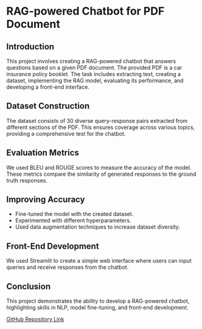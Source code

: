 # RAG-powered Chatbot for PDF Document

## Introduction
This project involves creating a RAG-powered chatbot that answers questions based on a given PDF document. The provided PDF is a car insurance policy booklet. The task includes extracting text, creating a dataset, implementing the RAG model, evaluating its performance, and developing a front-end interface.

## Dataset Construction
The dataset consists of 30 diverse query-response pairs extracted from different sections of the PDF. This ensures coverage across various topics, providing a comprehensive test for the chatbot.

## Evaluation Metrics
We used BLEU and ROUGE scores to measure the accuracy of the model. These metrics compare the similarity of generated responses to the ground truth responses.

## Improving Accuracy
- Fine-tuned the model with the created dataset.
- Experimented with different hyperparameters.
- Used data augmentation techniques to increase dataset diversity.

## Front-End Development
We used Streamlit to create a simple web interface where users can input queries and receive responses from the chatbot.

## Conclusion
This project demonstrates the ability to develop a RAG-powered chatbot, highlighting skills in NLP, model fine-tuning, and front-end development.

[GitHub Repository Link](https://github.com/enigma-kun/rag-chatbot)
